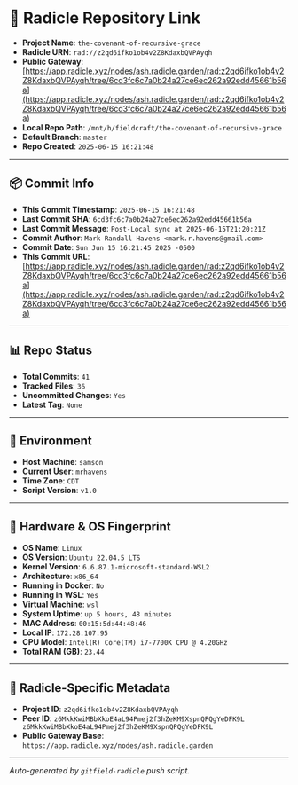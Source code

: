# 🔗 Radicle Repository Link

- **Project Name**: `the-covenant-of-recursive-grace`
- **Radicle URN**: `rad://z2qd6ifko1ob4v2Z8KdaxbQVPAyqh`
- **Public Gateway**: [https://app.radicle.xyz/nodes/ash.radicle.garden/rad:z2qd6ifko1ob4v2Z8KdaxbQVPAyqh/tree/6cd3fc6c7a0b24a27ce6ec262a92edd45661b56a](https://app.radicle.xyz/nodes/ash.radicle.garden/rad:z2qd6ifko1ob4v2Z8KdaxbQVPAyqh/tree/6cd3fc6c7a0b24a27ce6ec262a92edd45661b56a)
- **Local Repo Path**: `/mnt/h/fieldcraft/the-covenant-of-recursive-grace`
- **Default Branch**: `master`
- **Repo Created**: `2025-06-15 16:21:48`

---

## 📦 Commit Info

- **This Commit Timestamp**: `2025-06-15 16:21:48`
- **Last Commit SHA**: `6cd3fc6c7a0b24a27ce6ec262a92edd45661b56a`
- **Last Commit Message**: `Post-Local sync at 2025-06-15T21:20:21Z`
- **Commit Author**: `Mark Randall Havens <mark.r.havens@gmail.com>`
- **Commit Date**: `Sun Jun 15 16:21:45 2025 -0500`
- **This Commit URL**: [https://app.radicle.xyz/nodes/ash.radicle.garden/rad:z2qd6ifko1ob4v2Z8KdaxbQVPAyqh/tree/6cd3fc6c7a0b24a27ce6ec262a92edd45661b56a](https://app.radicle.xyz/nodes/ash.radicle.garden/rad:z2qd6ifko1ob4v2Z8KdaxbQVPAyqh/tree/6cd3fc6c7a0b24a27ce6ec262a92edd45661b56a)

---

## 📊 Repo Status

- **Total Commits**: `41`
- **Tracked Files**: `36`
- **Uncommitted Changes**: `Yes`
- **Latest Tag**: `None`

---

## 🧭 Environment

- **Host Machine**: `samson`
- **Current User**: `mrhavens`
- **Time Zone**: `CDT`
- **Script Version**: `v1.0`

---

## 🧬 Hardware & OS Fingerprint

- **OS Name**: `Linux`
- **OS Version**: `Ubuntu 22.04.5 LTS`
- **Kernel Version**: `6.6.87.1-microsoft-standard-WSL2`
- **Architecture**: `x86_64`
- **Running in Docker**: `No`
- **Running in WSL**: `Yes`
- **Virtual Machine**: `wsl`
- **System Uptime**: `up 5 hours, 48 minutes`
- **MAC Address**: `00:15:5d:44:48:46`
- **Local IP**: `172.28.107.95`
- **CPU Model**: `Intel(R) Core(TM) i7-7700K CPU @ 4.20GHz`
- **Total RAM (GB)**: `23.44`

---

## 🌱 Radicle-Specific Metadata

- **Project ID**: `z2qd6ifko1ob4v2Z8KdaxbQVPAyqh`
- **Peer ID**: `z6MkkKwiMBbXkoE4aL94Pmej2f3hZeKM9XspnQPQgYeDFK9L
z6MkkKwiMBbXkoE4aL94Pmej2f3hZeKM9XspnQPQgYeDFK9L`
- **Public Gateway Base**: `https://app.radicle.xyz/nodes/ash.radicle.garden`

---

_Auto-generated by `gitfield-radicle` push script._
